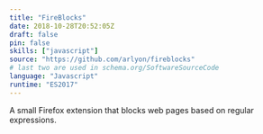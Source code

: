 ```yaml
---
title: "FireBlocks"
date: 2018-10-28T20:52:05Z
draft: false
pin: false
skills: ["javascript"]
source: "https://github.com/arlyon/fireblocks"
# last two are used in schema.org/SoftwareSourceCode
language: "Javascript"
runtime: "ES2017"
---
```


A small Firefox extension that blocks web pages based on regular
expressions.

